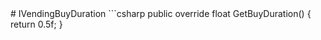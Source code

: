 <Badge type="danger" text="Carbon Compatible"/>
# IVendingBuyDuration
```csharp
public override float GetBuyDuration()
{
	return 0.5f;
}

```
